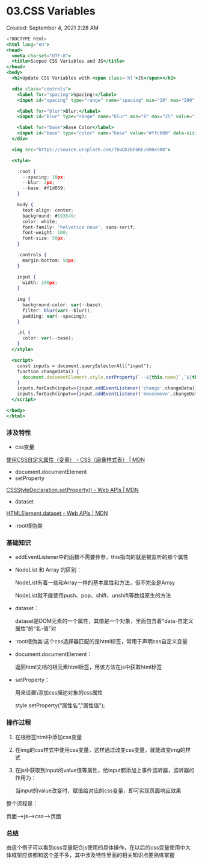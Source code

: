 # 03.CSS Variables

Created: September 4, 2021 2:28 AM

```jsx
<!DOCTYPE html>
<html lang="en">
<head>
  <meta charset="UTF-8">
  <title>Scoped CSS Variables and JS</title>
</head>
<body>
  <h2>Update CSS Variables with <span class='hl'>JS</span></h2>

  <div class="controls">
    <label for="spacing">Spacing:</label>
    <input id="spacing" type="range" name="spacing" min="10" max="200" value="10" data-sizing="px">

    <label for="blur">Blur:</label>
    <input id="blur" type="range" name="blur" min="0" max="25" value="10" data-sizing="px">

    <label for="base">Base Color</label>
    <input id="base" type="color" name="base" value="#ffc600" data-sizing="">
  </div>

  <img src="https://source.unsplash.com/7bwQXzbF6KE/800x500">

  <style>

    :root {
      --spacing: 10px;
      --blur: 2px;
      --base: #f1d059;
    }

    body {
      text-align: center;
      background: #193549;
      color: white;
      font-family: 'helvetica neue', sans-serif;
      font-weight: 100;
      font-size: 50px;
    }

    .controls {
      margin-bottom: 50px;
    }

    input {
      width: 100px;
    }
    
    img {
      background-color: var(--base);
      filter: blur(var(--blur));
      padding: var(--spacing);
    }

    .hl {
      color: var(--base);
    }
  </style>

  <script>
    const inputs = document.querySelectorAll("input");
    function changeData() {
      document.documentElement.style.setProperty(`--${this.name}`,`${this.value}${this.dataset.sizing}`);
    }
    inputs.forEach(input=>{input.addEventListener('change',changeData)})
    inputs.forEach(input=>{input.addEventListener('mousemove',changeData)})
  </script>

</body>
</html>
```

### 涉及特性

- css变量

[使用CSS自定义属性（变量） - CSS（层叠样式表） | MDN](https://developer.mozilla.org/zh-CN/docs/Web/CSS/Using_CSS_custom_properties)

- document.documentElement
- setProperty

[CSSStyleDeclaration.setProperty() - Web APIs | MDN](https://developer.mozilla.org/en-US/docs/Web/API/CSSStyleDeclaration/setProperty)

- dataset

[HTMLElement.dataset - Web APIs | MDN](https://developer.mozilla.org/en-US/docs/Web/API/HTMLElement/dataset)

- :root根伪类

### 基础知识

- addEventListener中的函数不需要传参，this指向的就是被监听的那个属性
- NodeList 和 Array 的区别：

    NodeList有着一些和Array一样的基本属性和方法，但不完全是Array

    NodeList就不能使用push、pop、shift、unshift等数组原生的方法

- dataset：

    dataset是DOM元素的一个属性，其值是一个对象，里面包含着“data-自定义属性”的“名-值”对

- :root根伪类:这个css选择器匹配的是html标签，常用于声明css自定义变量
- document.documentElement：

    返回html文档的根元素html标签，用该方法在js中获取html标签

- setProperty：

    用来设置\添加css描述对象的css属性

    style.setProperty(“属性名”,"属性值");

### 操作过程

1. 在根标签html中添加css变量
2. 在img的css样式中使用css变量，这样通过改变css变量，就能改变img的样式
3. 在js中获取到input的value值等属性，给input都添加上事件监听器，监听器的作用为：

    当input的value改变时，赋值给对应的css变量，即可实现页面响应效果

整个流程是：

页面—>js—>css—>页面

### 总结

由这个例子可以看到css变量配合js使用的具体操作，在以后的css变量使用中大体框架应该都和这个差不多，其中涉及特性里面的相关知识点要熟练掌握
